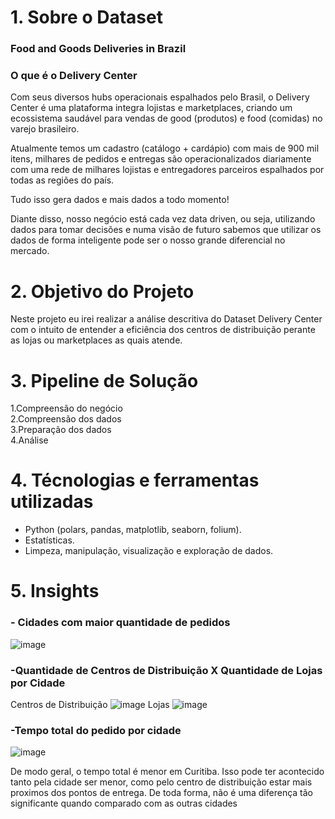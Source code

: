 
# 1. Sobre o Dataset
### Food and Goods Deliveries in Brazil
### O que é o Delivery Center

Com seus diversos hubs operacionais espalhados pelo Brasil, o Delivery Center é uma plataforma integra lojistas e marketplaces, criando um ecossistema saudável para vendas de good (produtos) e food (comidas) no varejo brasileiro.

Atualmente temos um cadastro (catálogo + cardápio) com mais de 900 mil itens, milhares de pedidos e entregas são operacionalizados diariamente com uma rede de milhares lojistas e entregadores parceiros espalhados por todas as regiões do país.

Tudo isso gera dados e mais dados a todo momento!

Diante disso, nosso negócio está cada vez data driven, ou seja, utilizando dados para tomar decisões e numa visão de futuro sabemos que utilizar os dados de forma inteligente pode ser o nosso grande diferencial no mercado.

# 2. Objetivo do Projeto
Neste projeto eu irei realizar a análise descritiva do Dataset  Delivery Center com o intuito de entender a eficiência dos centros de distribuição perante as lojas ou marketplaces as quais atende.

# 3. Pipeline de Solução
1.Compreensão do negócio  
2.Compreensão dos dados  
3.Preparação dos dados  
4.Análise  

# 4. Técnologias e ferramentas utilizadas
- Python (polars, pandas, matplotlib, seaborn, folium).  
- Estatísticas.  
- Limpeza, manipulação, visualização e exploração de dados.  

# 5. Insights
### - Cidades com maior quantidade de pedidos
![image](https://github.com/user-attachments/assets/0fedf7d9-6019-4415-b21a-e9bf7aec5ec4)

### -Quantidade de Centros de Distribuição X Quantidade de Lojas por Cidade
Centros de Distribuição
![image](https://github.com/user-attachments/assets/e549aa25-2c22-4a3c-945a-587bc58a5bd8) 
Lojas 
![image](https://github.com/user-attachments/assets/50dfa691-1b08-4398-bcf9-3ecd8b7a9994) 

### -Tempo total do pedido por cidade

![image](https://github.com/user-attachments/assets/18d52f16-3bf1-4149-a6a7-f559cb4ee6fd)

De modo geral, o tempo total é menor em Curitiba. Isso pode ter acontecido tanto pela cidade ser menor, como pelo centro de distribuição estar mais proximos dos pontos de entrega. De toda forma, não é uma diferença tão significante quando comparado com as outras cidades
